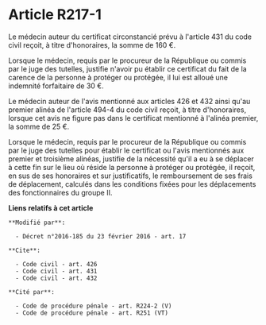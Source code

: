 # Article R217-1

Le médecin auteur du certificat circonstancié prévu à l'article 431 du code civil reçoit, à titre d'honoraires, la somme de
160 €. 

Lorsque le médecin, requis par le procureur de la République ou commis par le juge des tutelles, justifie n'avoir pu établir
ce certificat du fait de la carence de la personne à protéger ou protégée, il lui est alloué une indemnité forfaitaire de 30
€. 

Le médecin auteur de l'avis mentionné aux articles 426 et 432 ainsi qu'au premier alinéa de l'article 494-4 du code civil
reçoit, à titre d'honoraires, lorsque cet avis ne figure pas dans le certificat mentionné à l'alinéa premier, la somme de 25
€. 

Lorsque le médecin, requis par le procureur de la République ou commis par le juge des tutelles pour établir le certificat ou
l'avis mentionnés aux premier et troisième alinéas, justifie de la nécessité qu'il a eu à se déplacer à cette fin sur le lieu
où réside la personne à protéger ou protégée, il reçoit, en sus de ses honoraires et sur justificatifs, le remboursement de
ses frais de déplacement, calculés dans les conditions fixées pour les déplacements des fonctionnaires du groupe II.

**Liens relatifs à cet article**

	**Modifié par**:

	  - Décret n°2016-185 du 23 février 2016 - art. 17

	**Cite**:

	  - Code civil - art. 426
	  - Code civil - art. 431
	  - Code civil - art. 432

	**Cité par**:

	  - Code de procédure pénale - art. R224-2 (V)
	  - Code de procédure pénale - art. R251 (VT)
